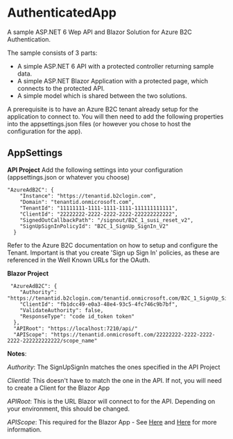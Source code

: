 # AuthenticatedApp

A sample ASP.NET 6 Wep API and Blazor Solution for Azure B2C Authentication.

The sample consists of 3 parts:
* A simple ASP.NET 6 API with a protected controller returning sample data.
* A simple ASP.NET Blazor Application with a protected page, which connects to the protected API.
* A simple model which is shared between the two solutions. 


A prerequisite is to have an Azure B2C tenant already setup for the application to connect to. You will then need to add the following properties into the appsettings.json files (or however you chose to host the configuration for the app).


## AppSettings

**API Project**
Add the following settings into your configuration (appsettings.json or whatever you choose)

    "AzureAdB2C": {
        "Instance": "https://tenantid.b2clogin.com",
        "Domain": "tenantid.onmicrosoft.com",
        "TenantId": "11111111-1111-1111-1111-111111111111",
        "ClientId": "22222222-2222-2222-2222-222222222222",
        "SignedOutCallbackPath": "/signout/B2C_1_susi_reset_v2",
        "SignUpSignInPolicyId": "B2C_1_SignUp_SignIn_V2" 
      }

Refer to the Azure B2C documentation on how to setup and configure the Tenant. Important is that you create 'Sign up Sign In' policies, as these are referenced in the Well Known URLs for the OAuth.

**Blazor Project**

     "AzureAdB2C": {
        "Authority": "https://tenantid.b2clogin.com/tenantid.onmicrosoft.com/B2C_1_SignUp_SignIn_V2",
        "ClientId": "fb1dcc49-e0a3-48e4-93c5-4fc746c9b7bf",
        "ValidateAuthority": false,
        "ResponseType": "code id_token token"
      },
      "APIRoot": "https://localhost:7210/api/"
      "APIScope": "https://tenantid.onmicrosoft.com/22222222-2222-2222-2222-222222222222/scope_name"


**Notes**:

*Authority*:  The SignUpSignIn matches the ones specified in the API Project

*ClientId*: This doesn't have to match the one in the API. If not, you will need to create a Client for the Blazor App

*APIRoot*: This is the URL Blazor will connect to for the API. Depending on your environment, this should be changed. 

*APIScope*: This required for the Blazor App - See [Here](https://docs.microsoft.com/en-us/aspnet/core/blazor/security/webassembly/additional-scenarios?view=aspnetcore-5.0#custom-authorizationmessagehandler-class-1) and [Here](https://docs.microsoft.com/en-us/azure/active-directory-b2c/access-tokens) for more information. 
